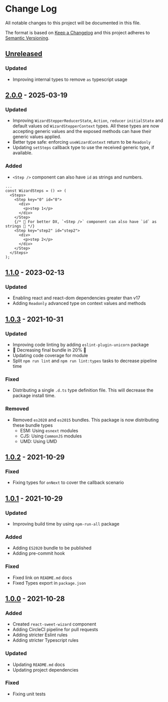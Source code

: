 # Change Log

All notable changes to this project will be documented in this file.

The format is based on [Keep a Changelog](http://keepachangelog.com/)
and this project adheres to [Semantic Versioning](http://semver.org/).

## [Unreleased][]

### Updated

- Improving internal types to remove `as` typescript usage

## [2.0.0][] - 2025-03-19

### Updated

- Improving `WizardStepperReducerState`, `Action`, `reducer` `initialState` and default values od `WizardStepperContext` types. All these types are now accepting generic values and the exposed methods can have their generic values applied.
- Better type safe: enforcing `useWizardContext` return to be `Readonly`
- Updating `setSteps` callback type to use the received generic type, if available.

### Added

- `<Step />` component can also have `id` as strings and numbers.

```tsx
...
const WizardSteps = () => (
  <Steps>
    <Step key="0" id="0">
      <div>
        <p>step 1</p>
      </div>
    </Step>
    {/* 🎉 For better DX, `<Step />` component can also have `id` as strings 🎉 */}
    <Step key="step2" id="step2">
      <div>
        <p>step 2</p>
      </div>
    </Step>
  </Steps>
);
```

## [1.1.0][] - 2023-02-13

### Updated

- Enabling react and react-dom dependencies greater than v17
- Adding `Readonly` advanced type on context values and methods

## [1.0.3][] - 2021-10-31

### Updated

- Improving code linting by adding `eslint-plugin-unicorn` package
- 🎉 Decreasing final bundle in 20% 🎉
- Updating code coverage for module
- Split `npm run lint` and `npm run lint:types` tasks to decrease pipeline time

### Fixed

- Distributing a single `.d.ts` type definition file. This will decrease the package install time.

### Removed

- Removed `es2020` and `es2015` bundles. This package is now distributing these bundle types
  - ESM: Using `esnext` modules
  - CJS: Using `CommonJS` modules
  - UMD: Using UMD

## [1.0.2][] - 2021-10-29

### Fixed

- Fixing types for `onNext` to cover the callback scenario

## [1.0.1][] - 2021-10-29

### Updated

- Improving build time by using `npm-run-all` package

### Added

- Adding `ES2020` bundle to be published
- Adding pre-commit hook

### Fixed

- Fixed link on `README.md` docs
- Fixed Types export in `package.json`

## [1.0.0][] - 2021-10-28

### Added

- Created `react-sweet-wizard` component
- Adding CircleCI pipeline for pull requests
- Adding stricter Eslint rules
- Adding stricter Typescript rules

### Updated

- Updating `README.md` docs
- Updating project dependencies

### Fixed

- Fixing unit tests

[unreleased]: https://github.com/willmendesneto/react-sweet-wizard/compare/v1.0.0...HEAD
[1.0.0]: https://github.com/willmendesneto/react-sweet-wizard/tree/v1.0.0
[unreleased]: https://github.com/willmendesneto/react-sweet-wizard/compare/v1.0.1...HEAD
[1.0.1]: https://github.com/willmendesneto/react-sweet-wizard/tree/v1.0.1
[unreleased]: https://github.com/willmendesneto/react-sweet-wizard/compare/v1.0.2...HEAD
[1.0.2]: https://github.com/willmendesneto/react-sweet-wizard/tree/v1.0.2
[unreleased]: https://github.com/willmendesneto/react-sweet-wizard/compare/v1.0.3...HEAD
[1.0.3]: https://github.com/willmendesneto/react-sweet-wizard/tree/v1.0.3


[Unreleased]: https://github.com/willmendesneto/react-sweet-wizard/compare/v2.0.0...HEAD
[2.0.0]: https://github.com/willmendesneto/react-sweet-wizard/compare/v1.1.0...v2.0.0
[1.1.0]: https://github.com/willmendesneto/react-sweet-wizard/tree/v1.1.0
